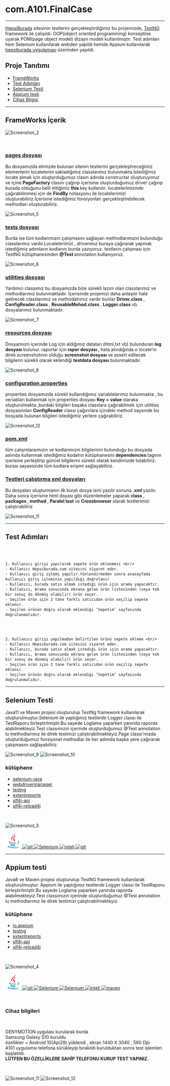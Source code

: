 # com.A101.FinalCase
<hr/>


[HepsiBurada](https://www.hepsiburada.com) sitesinin testlerini gerçekleştirdiğimiz bu projemizde,
[TestNG](https://testng.org/doc/documentation-main.html#testng-xml) framework ile çalışıldı.
OOP(object oriented programming) konseptine uyarak  POM(page object model) dizayn modeli kullanılmıştır. Test adımları hem Selenium kullanılarak webden yapıldı hemde Appium kullanılarak [hepsiburada uygulaması](https://play.google.com/store/apps/details?id=com.pozitron.hepsiburada&gl=TR) üzerinden yapıldı. 

## Proje  Tanıtımı
 
- [FrameWorks](#FrameWorks-İçerik)
- [Test Adımları](#Test-Adımları)
- [Selenium Testi](#Selenium-Testi)
- [Appium testi](#Appium-testi)
- [Cihaz Bilgisi](#Cihaz-bilgileri)
 
 
 
 
 <hr/>
 
 ## FrameWorks İçerik
 
![Screenshot_2](https://user-images.githubusercontent.com/101714396/200123138-88df19a1-3f13-4d58-b1df-44e952a68bae.jpg)

<br/>

### [pages dosyası](https://github.com/clgnmmr/com.A101.FinalCase/blob/master/com.HepsiBurada.TestNG/src/test/java/pages/HepsiBuradaPage.java) <br/>
Bu dosyamızda elimizde bulunan sitenin testlerini gerçekleştireceğimiz elemenlerin locatelerini sakladığımız classlarımız bulunmakta.İstediğimiz locate almak için oluşturduğumuz clasın adında constructar oluşturuyoruz ve içine <b> PageFactory </b> clasını çağırıp
içerisine oluşturduğumuz driver çağırıp burada olduğunu belli ettiğimiz <b> this </b> key kullanılır. locatelerimizinde çağırabilinmesi için de <b> FindBy </b> notasyonu ile locatelerimizi oluşturabiliriz.İçerisine istediğimiz fonsiyonları gerçekleştirebilecek methodları oluşturabiliriz.

![Screenshot_5](https://user-images.githubusercontent.com/101714396/200123389-f0b300e6-3040-4097-bc2e-7176a0b510c4.jpg)

### [tests dosyası](https://github.com/clgnmmr/com.A101.FinalCase/blob/master/com.HepsiBurada.TestNG/src/test/java/tests/HepsiBuradaTest.java) <br/>
Burda ise tüm kodlarımızın çalışmasını sağlayan methodlarımızın bulunduğu classlarımız vardır.Locatelerimizi , driverımız buraya çağırarak yapmak istediğimiz adımların kodlarını burda yazıyoruz.
testlerin çalışması için TestNG kütüphanesinden <b> @Test </b> annotation kullanıyoruz.

![Screenshot_6](https://user-images.githubusercontent.com/101714396/200123396-ba4aecc3-9c83-4eae-bf57-18f2f4340cf5.jpg)

 
### [utilities dosyası](https://github.com/clgnmmr/com.A101.FinalCase/tree/master/com.HepsiBurada.TestNG/src/test/java/utilities) <br/>
Yardımcı classımız bu dosyamızda bize sürekli lazım olan classlarımız ve methodlarımız bulunmaktadır. İçerisinde  projemizi daha anlaşılır hale getirecek classlarımız ve methodalrımız vardır bunlar
<b> Driver.class </b> , <b> ConfigReader.class</b> , <b> ReusableMehod.class </b>, <b> Logger.class </b>  vb.  dosyalarımız bulunmaktadır. 

![Screenshot_7](https://user-images.githubusercontent.com/101714396/200123412-c0f90911-d925-40c6-8b6c-bec0d874847d.jpg)

### [resources dosyası](https://github.com/clgnmmr/com.A101.FinalCase/tree/master/com.HepsiBurada.TestNG/src/test/resources) <br/>
Dosyamıızn içerinde Log için aldığımız dataları (html,txt vb) bulunduran <b> log dosyası </b> bulunur. raporlar için <b> rapor dosyası </b> , hata alındığında o locate'in direk screenshotının olduğu <b> screenshot dosyası </b> 
ve  assert edilecek bilgilerin sürekli olarak eklendiği <b> testdata dosyası </b> bulunmaktadır. 

![Screenshot_8](https://user-images.githubusercontent.com/101714396/200123427-2b9d61c2-84d9-4766-af96-a3c175f080ed.jpg)

###  [configuration.properties](https://github.com/clgnmmr/com.A101.FinalCase/blob/master/com.HepsiBurada.TestNG/configuration.properties) 
properties dosyamızda sürekli kullandığımız variablelarımız bulunmakta , bu veriabları kullanmak için properties dosyası <b> Key  =  value </b> olaraka oluşturulmakta ,burdaki bilgileri başaka classlara çağırabilmek için utilities dosyasından
<b> ConfigReader </b> classı çağırırlara içindeki method saysınde bu bosyada bulunan bilgileri istediğimiz yerlere çağırabiliriz.

![Screenshot_12](https://user-images.githubusercontent.com/101714396/200138192-5f420192-03e9-4795-8d36-3d124b5ef725.jpg)

### [pom.xml](https://github.com/clgnmmr/com.A101.FinalCase/blob/master/com.HepsiBurada.TestNG/pom.xml)
tüm çalışmlaraımızın ve kodlarımızın bilgilerinin bulunduğu bu dosyada aslında kullanmak istediğimiz kodalrın kütüphanesini  <b> dependencies </b> tagının içerisine yerleştirip güncel bilgilerini sürekli olarak kendimizde tutabiliriz.
burası sayaesinde tüm kodlara erişimi sağlayabiliriz.

### [Testleri calıştırma xml dosyaları](https://github.com/clgnmmr/com.A101.FinalCase/blob/master/com.HepsiBurada.TestNG/src/hepsiburadaTest.xml)
Bu dosyaları oluşturmanın ilk kuralı dosya ismi yazılır sonuna <b> .xml </b> yazılır. Daha sonra içerisine html doyası gibi düzenlemeler yaparak
<b> class </b>,<b> packages </b>,<b> method </b>,<b> Paralel test </b> ve <b> Crossbrowser </b> olarak testlerimizi çalıştırabiliriz 

![Screenshot_11](https://user-images.githubusercontent.com/101714396/200138097-0cc21b4c-8080-430c-95ed-841aadd59af5.jpg)

<hr/>

## Test Adımları

<br/>

```

1. Kullanıcı girişi yapılarak sepete ürün eklenmesi <br/>
- Kullanıcı Hepsiburada.com sitesini ziyaret eder.
- Kullanıcı giriş işlemi yapılır.Yönlendirmeden sonra anasayfada kullanıcı giriş işleminin yapıldığı doğrulanır
- Kullanıcı, burada satın almak istediği ürün için arama yapacaktır.
- Kullanıcı, Arama sonucunda ekrana gelen ürün listesinden (veya tek bir sonuç da dönmüş olabilir) ürün seçer.
- Seçilen ürün için 2 tane farklı satıcıdan ürün seçilip sepete eklenir.
- Seçilen ürünün doğru olarak eklendiği ‘Sepetim’ sayfasında doğrulanmalıdır.

```


<br/>

```

2. Kullanıcı girişi yapılmadan belirtilen ürünü sepete ekleme <br/>
- Kullanıcı Hepsiburada.com sitesini ziyaret eder.
- Kullanıcı, burada satın almak istediği ürün için arama yapacaktır.
- Kullanıcı, Arama sonucunda ekrana gelen ürün listesinden (veya tek bir sonuç da dönmüş olabilir) ürün seçer.
- Seçilen ürün için 2 tane farklı satıcıdan ürün seçilip sepete eklenir.
- Seçilen ürünün doğru olarak eklendiği ‘Sepetim’ sayfasında doğrulanmalıdır.

```
<hr/>



## Selenium Testi<br/>

Java11  ve Maven projesi oluşturulup TestNg framework kullanılarak oluşturulmuştur.Selenium ile yaptığımız testlerde Logger classı ile TestRaporu birleştirilmiştir.Bu sayede Loglama yaparken yanında raporda alabilmekteyiz.Test classımızın içerinde oluşturduğumuz @Test annotation lu methodlarımız ile direk testimizi çalıştırabilmekteyiz.Page classı'mızda oluşturduğumuz fonsiyonel methodlar ile her adımda başka yere çağırarak çalışmasını sağlayabiliriz.
<br/>

![Screenshot_9](https://user-images.githubusercontent.com/101714396/200137800-8eedd375-f671-46b4-a6e3-2a6f88f05bbd.jpg)
![Screenshot_10](https://user-images.githubusercontent.com/101714396/200137893-3c270954-ed1d-4d87-ae24-80686944b644.jpg)


### kütüphane <br/>

- [selenium-java](https://mvnrepository.com/artifact/org.seleniumhq.selenium/selenium-java)
- [webdrivermanager](https://mvnrepository.com/artifact/io.github.bonigarcia/webdrivermanager)
- [testng](https://mvnrepository.com/artifact/org.testng/testng)
- [extentreports](https://mvnrepository.com/artifact/com.aventstack/extentreports)
- [slf4j-api](https://mvnrepository.com/artifact/org.slf4j/slf4j-api)
- [slf4j-reload4j](https://mvnrepository.com/artifact/org.slf4j/slf4j-reload4j)

<br/>

![Screenshot_3](https://user-images.githubusercontent.com/101714396/200123206-2f6c3709-79c7-4315-9f0c-fb3eba2ab7dd.jpg)


<a href="https://www.java.com" target="_blank" rel="noreferrer"> <img src="https://raw.githubusercontent.com/devicons/devicon/master/icons/java/java-original.svg" alt="java" width="50" height="50"/> </a>
<a href="https://git-scm.com/" target="_blank" rel="noreferrer"> <img src="https://www.vectorlogo.zone/logos/git-scm/git-scm-icon.svg" alt="git" width="40" height="40"/> </a>
<a href="https://www.selenium.com" target="_blank" rel="noreferrer"> <img src="https://camo.githubusercontent.com/4b95df4d6ca7a01afc25d27159804dc5a7d0df41d8131aaf50c9f84847dfda21/68747470733a2f2f73656c656e69756d2e6465762f696d616765732f73656c656e69756d5f6c6f676f5f7371756172655f677265656e2e706e67" alt="Selenium" width="50" height="50"/> </a>
<a href="https://www.intelj.com" target="_blank" rel="noreferrer"> <img src="https://encrypted-tbn0.gstatic.com/images?q=tbn:ANd9GcQak-N8W03mK25slV1lwM80i0y1obRPPJOaLA&usqp=CAU" alt="intelj" width="80" height="40"/> </a>
<a href="https://www.maven.com" target="_blank" rel="noreferrer"> <img src="https://koraypeker.com/wp-content/uploads/2018/06/1_xsrKVt69q3JsZzLD-ldekQ.jpeg" alt="git" width="100" height="40"/> </a>

<hr/>

## Appium testi<br/>

Java8  ve Maven projesi oluşturulup TestNG framework kullanılarak oluşturulmuştur. Appium ile yaptığımız testlerde Logger classı ile TestRaporu birleştirilmiştir.Bu sayede Loglama yaparken yanında raporda alabilmekteyiz.Test classımızın içerinde oluşturduğumuz @Test annotation lu methodlarımız ile direk testimizi çalıştırabilmekteyiz.
<br/>

### kütüphane <br/>

- [io.appium](https://mvnrepository.com/artifact/io.appium/java-client)
- [testng](https://mvnrepository.com/artifact/org.testng/testng)
- [extentreports](https://mvnrepository.com/artifact/com.aventstack/extentreports)
- [slf4j-api](https://mvnrepository.com/artifact/org.slf4j/slf4j-api)
- [slf4j-reload4j](https://mvnrepository.com/artifact/org.slf4j/slf4j-reload4j)



<br/>

![Screenshot_4](https://user-images.githubusercontent.com/101714396/200123269-ed4a04c2-5416-4656-8862-5f0868cb2859.jpg)


<a href="https://www.java.com" target="_blank" rel="noreferrer"> <img src="https://raw.githubusercontent.com/devicons/devicon/master/icons/java/java-original.svg" alt="java" width="50" height="50"/> </a>
<a href="https://git-scm.com/" target="_blank" rel="noreferrer"> <img src="https://www.vectorlogo.zone/logos/git-scm/git-scm-icon.svg" alt="git" width="40" height="40"/> </a>
<a href="https://www.appium.com" target="_blank" rel="noreferrer"> <img src="https://miro.medium.com/max/698/0*Ar7dArTvLIGrRs2n.png" alt="Selenium" width="100" height="50"/> </a>
<a href="https://www.selenium.com" target="_blank" rel="noreferrer"> <img src="https://camo.githubusercontent.com/4b95df4d6ca7a01afc25d27159804dc5a7d0df41d8131aaf50c9f84847dfda21/68747470733a2f2f73656c656e69756d2e6465762f696d616765732f73656c656e69756d5f6c6f676f5f7371756172655f677265656e2e706e67" alt="Selenium" width="50" height="50"/> </a>
<a href="https://www.intelj.com" target="_blank" rel="noreferrer"> <img src="https://encrypted-tbn0.gstatic.com/images?q=tbn:ANd9GcQak-N8W03mK25slV1lwM80i0y1obRPPJOaLA&usqp=CAU" alt="intelj" width="80" height="40"/> </a>
<a href="https://www.maven.com" target="_blank" rel="noreferrer"> <img src="https://koraypeker.com/wp-content/uploads/2018/06/1_xsrKVt69q3JsZzLD-ldekQ.jpeg" alt="maven" width="100" height="40"/> </a>

<br/>

### Cihaz bilgileri 
<br/>

GENYMOTİON uygulası kurularak burda <br/>
Samsung Galaxy S10 kuruldu<br/>
özellikler = Android 10(Api29) yüklendi ,   ekran  1440 X 3040  , 560 Dpi <br/>
A101 uygulamsı telefona sürükleyip bırakıldı kurulduktan sonra test işlemleri başlatıldı.<br/>
<b>LÜTFEN BU ÖZELLİKLERE SAHİP TELEFONU KURUP TEST YAPINIZ.</b>

<br/>

![Screenshot_11](https://user-images.githubusercontent.com/101714396/193453938-0b47e3db-66fb-4b47-a868-7014f91fc477.jpg)
![Screenshot_12](https://user-images.githubusercontent.com/101714396/193454042-81b9d8df-b639-47cc-8493-3e085344d838.jpg)


